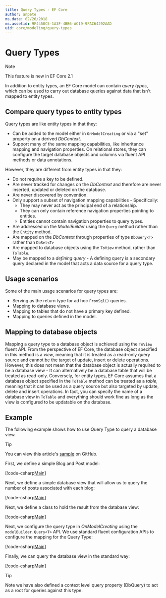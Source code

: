 ```yaml
---
title: Query Types - EF Core
author: anpete
ms.date: 02/26/2018
ms.assetid: 9F4450C5-1A3F-4BB6-AC19-9FAC64292AAD
uid: core/modeling/query-types
---
```

# Query Types
> [!NOTE]
> This feature is new in EF Core 2.1

In addition to entity types, an EF Core model can contain _query types_, which can be used to carry out database queries against data that isn't mapped to entity types.

## Compare query types to entity types

Query types are like entity types in that they:

- Can be added to the model either in `OnModelCreating` or via a "set" property on a derived _DbContext_.
- Support many of the same mapping capabilities, like inheritance mapping and navigation properties. On relational stores, they can configure the target database objects and columns via fluent API methods or data annotations.

However, they are different from entity types in that they:

- Do not require a key to be defined.
- Are never tracked for changes on the _DbContext_ and therefore are never inserted, updated or deleted on the database.
- Are never discovered by convention.
- Only support a subset of navigation mapping capabilities - Specifically:
  - They may never act as the principal end of a relationship.
  - They can only contain reference navigation properties pointing to entities.
  - Entities cannot contain navigation properties to query types.
- Are addressed on the _ModelBuilder_ using the `Query` method rather than the `Entity` method.
- Are mapped on the _DbContext_ through properties of type `DbQuery<T>` rather than `DbSet<T>`
- Are mapped to database objects using the `ToView` method, rather than `ToTable`.
- May be mapped to a _defining query_ - A defining query is a secondary query declared in the model that acts a data source for a query type.

## Usage scenarios

Some of the main usage scenarios for query types are:

- Serving as the return type for ad hoc `FromSql()` queries.
- Mapping to database views.
- Mapping to tables that do not have a primary key defined.
- Mapping to queries defined in the model.

## Mapping to database objects

Mapping a query type to a database object is achieved using the `ToView` fluent API. From the perspective of EF Core, the database object specified in this method is a _view_, meaning that it is treated as a read-only query source and cannot be the target of update, insert or delete operations. However, this does not mean that the database object is actually required to be a database view - It can alternatively be a database table that will be treated as read-only. Conversely, for entity types, EF Core assumes that a database object specified in the `ToTable` method can be treated as a _table_, meaning that it can be used as a query source but also targeted by update, delete and insert operations. In fact, you can specify the name of a database view in `ToTable` and everything should work fine as long as the view is configured to be updatable on the database.

## Example

The following example shows how to use Query Type to query a database view.

> [!TIP]
> You can view this article's [sample](https://github.com/aspnet/EntityFramework.Docs/tree/master/samples/core/QueryTypes) on GitHub.

First, we define a simple Blog and Post model:

[!code-csharp[Main](../../../samples/core/QueryTypes/Program.cs#Entities)]

Next, we define a simple database view that will allow us to query the number of posts associated with each blog:

[!code-csharp[Main](../../../samples/core/QueryTypes/Program.cs#View)]

Next, we define a class to hold the result from the database view:

[!code-csharp[Main](../../../samples/core/QueryTypes/Program.cs#QueryType)]

Next, we configure the query type in _OnModelCreating_ using the `modelBuilder.Query<T>` API.
We use standard fluent configuration APIs to configure the mapping for the Query Type:

[!code-csharp[Main](../../../samples/core/QueryTypes/Program.cs#Configuration)]

Finally, we can query the database view in the standard way:

[!code-csharp[Main](../../../samples/core/QueryTypes/Program.cs#Query)]

> [!TIP]
> Note we have also defined a context level query property (DbQuery) to act as a root for queries against this type.
